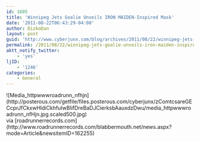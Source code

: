 ```yaml
---
id: 1605
title: 'Winnipeg Jets Goalie Unveils IRON MAIDEN-Inspired Mask'
date: '2011-08-22T06:43:29-04:00'
author: DizkoDan
layout: post
guid: 'http://www.cyberjunx.com/blog/archives/2011/08/22/winnipeg-jets-goalie-unveils-iron-maiden-inspired-mask/'
permalink: /2011/08/22/winnipeg-jets-goalie-unveils-iron-maiden-inspired-mask/
aktt_notify_twitter:
    - 'yes'
ljID:
    - '1246'
categories:
    - General
---
```


<div class="posterous_autopost"><div class="posterous_bookmarklet_entry"><div class="p_embed p_image_embed"> ![Media_httpwwwroadrunn_nfhjn](http://posterous.com/getfile/files.posterous.com/cyberjunx/zComtcsareGECcprJfCkxwHldiCkhfuIwBlifDreBaDJCierksbAauxdzDwu/media_httpwwwroadrunn_nfHjn.jpg.scaled500.jpg)</div><div class="posterous_quote_citation">via [roadrunnerrecords.com](http://www.roadrunnerrecords.com/blabbermouth.net/news.aspx?mode=Article&newsitemID=162255)</div></div></div>